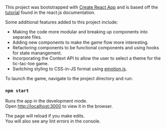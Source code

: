 This project was bootstrapped with [Create React App](https://github.com/facebook/create-react-app) and is based off the [tutorial](https://reactjs.org/tutorial/tutorial.html#setup-for-the-tutorial) found in the react.js documentation. 

Some additional features added to this project include:

* Making the code more modular and breaking up components into separate files.
* Adding new components to make the game flow more interesting.
* Refactoring components to be functional components and using hooks for state manangement.
* Incorporating the Context API to allow the user to select a theme for the tic-tac-toe game.
* Switching styling to CSS-in-JS format using [emotion.js](https://emotion.sh/docs/introduction).

To launch the game, navigate to the project directory and run:

### `npm start`

Runs the app in the development mode.<br />
Open [http://localhost:3000](http://localhost:3000) to view it in the browser.

The page will reload if you make edits.<br />
You will also see any lint errors in the console.


